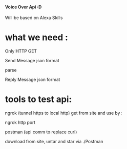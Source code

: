 #### Voice Over Api :D ####

Will be based on Alexa Skills

# what we need : 

Only HTTP GET

Send Message json format

parse

Reply Message json format


# tools to test api: 

ngrok (tunnel https  to local http)  get from site and use by :

ngrok http port 

postman (api comm to replace curl)

download from site, untar and star via ./Postman
